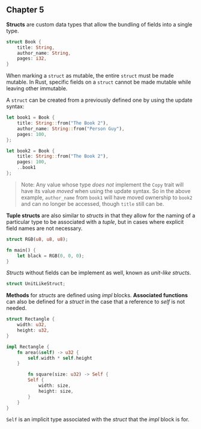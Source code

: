 ## Chapter 5

**Structs** are custom data types that allow the bundling of fields into a single type.

```rust
struct Book {
	title: String,
	author_name: String,
	pages: i32,
}
```

When marking a `struct` as mutable, the entire `struct` must be made mutable. In Rust, specific fields on a `struct` cannot be made mutable while leaving other immutable.

A `struct` can be created from a previously defined one by using the update syntax:

```rust
let book1 = Book {
	title: String::from("The Book 2"),
	author_name: String::from("Person Guy"),
	pages: 100,
};

let book2 = Book {
	title: String::from("The Book 2"),
	pages: 100,
	..book1
};
```

> Note: Any value whose type _does not_ implement the `Copy` trait will have its value _moved_ when using the update syntax. So in the above example, `author_name` from `book1` will have moved ownership to `book2` and can no longer be accessed, though `title` still can be.

**Tuple structs** are also similar to _structs_ in that they allow for the naming of a particular type to be associated with a _tuple_, but in cases where explicit field names are not necessary.

```rust
struct RGB(u8, u8, u8);

fn main() {
	let black = RGB(0, 0, 0);
}
```

_Structs_ without fields can be implement as well, known as _unit-like structs_.

```rust
struct UnitLikeStruct;
```

**Methods** for _structs_ are defined using _impl_ blocks. **Associated functions** can also be defined for a _struct_ in the case that a reference to _self_ is not needed.

```rust
struct Rectangle {
    width: u32,
    height: u32,
}

impl Rectangle {
    fn area(&self) -> u32 {
        self.width * self.height
    }

		fn square(size: u32) -> Self {
        Self {
            width: size,
            height: size,
        }
    }
}
```

`Self` is an implicit type associated with the _struct_ that the _impl_ block is for.